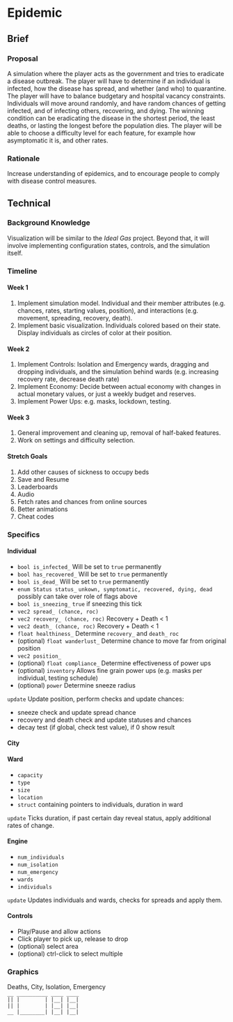 # Epidemic

## Brief

### Proposal
A simulation where the player acts as the government 
and tries to eradicate a disease outbreak. 
The player will have to determine if an individual is infected,
how the disease has spread, and whether (and who) to quarantine.
The player will have to balance budgetary and hospital vacancy 
constraints. Individuals will move around randomly, and have 
random chances of getting infected, and of infecting others, 
recovering, and dying. The winning condition can be eradicating
the disease in the shortest period, the least deaths, or lasting
the longest before the population dies. The player will be able
to choose a difficulty level for each feature, for example how 
asymptomatic it is, and other rates.

### Rationale
Increase understanding of epidemics, and to encourage people to
comply with disease control measures.

## Technical

### Background Knowledge
Visualization will be similar to the _Ideal Gas_ project.
Beyond that, it will involve implementing configuration states,
controls, and the simulation itself.

### Timeline

#### Week 1
1. Implement simulation model. Individual and their member
attributes (e.g. chances, rates, starting values, position), 
and interactions (e.g. movement, spreading, recovery, death).
2. Implement basic visualization. Individuals colored based on
their state. Display individuals as circles of color at their 
position.

#### Week 2
1. Implement Controls: Isolation and Emergency wards, dragging and
dropping individuals, and the simulation behind wards (e.g. 
increasing recovery rate, decrease death rate)
2. Implement Economy: Decide between actual economy with changes in
actual monetary values, or just a weekly budget and reserves.
3. Implement Power Ups: e.g. masks, lockdown, testing.

#### Week 3
1. General improvement and cleaning up, removal of half-baked
features.
2. Work on settings and difficulty selection.

#### Stretch Goals
1. Add other causes of sickness to occupy beds
2. Save and Resume
3. Leaderboards
4. Audio
5. Fetch rates and chances from online sources
6. Better animations
7. Cheat codes

### Specifics

#### Individual
- `bool is_infected_` Will be set to `true` permanently
- `bool has_recovered_` Will be set to `true` permanently
- `bool is_dead_` Will be set to `true` permanently
- `enum Status status_` `unkown, symptomatic, recovered, dying, dead`
possibly can take over role of flags above
- `bool is_sneezing_` `true` if sneezing this tick
- `vec2 spread_ (chance, roc)`
- `vec2 recovery_ (chance, roc)` Recovery + Death < 1
- `vec2 death_ (chance, roc)` Recovery + Death < 1
- `float healthiness_` Determine `recovery_` and `death_` `roc`
- (optional) `float wanderlust_` Determine chance to move far from 
original position
- `vec2 position_`
- (optional) `float compliance_` Determine effectiveness of 
power ups
- (optional) `inventory` Allows fine grain power ups (e.g. masks
per individual, testing schedule)
- (optional) `power` Determine sneeze radius

`update` Update position, perform checks and update chances:
- sneeze check and update spread chance
- recovery and death check and update statuses and chances
- decay test (if global, check test value), if 0 show result

#### City

#### Ward
- `capacity`
- `type`
- `size`
- `location`
- `struct` containing pointers to individuals, duration in ward

`update` Ticks duration, if past certain day reveal status, 
apply additional rates of change.

#### Engine
- `num_individuals`
- `num_isolation`
- `num_emergency`
- `wards`
- `individuals`

`update` Updates individuals and wards, checks for spreads
and apply them.

#### Controls
- Play/Pause and allow actions
- Click player to pick up, release to drop
- (optional) select area
- (optional) ctrl-click to select multiple

### Graphics
Deaths, City, Isolation, Emergency  
`__ __________ ____ ____`  
`|| |        | |__| |__|`  
`|| |        | |__| |__|`  
`__ |________| |__| |__|`  
